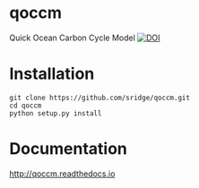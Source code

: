 # qoccm
Quick Ocean Carbon Cycle Model
[![DOI](https://zenodo.org/badge/271140578.svg)](https://zenodo.org/badge/latestdoi/271140578)


# Installation

```
git clone https://github.com/sridge/qoccm.git
cd qoccm
python setup.py install
```

# Documentation

http://qoccm.readthedocs.io

